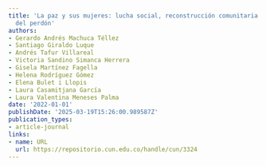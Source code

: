 ```yaml
---
title: 'La paz y sus mujeres: lucha social, reconstrucción comunitaria y empoderamiento
  del perdón'
authors:
- Gerardo Andrés Machuca Téllez
- Santiago Giraldo Luque
- Andrés Tafur Villareal
- Victoria Sandino Simanca Herrera
- Gisela Martínez Fagella
- Helena Rodríguez Gómez
- Elena Bulet i Llopis
- Laura Casamitjana García
- Laura Valentina Meneses Palma
date: '2022-01-01'
publishDate: '2025-03-19T15:26:00.989587Z'
publication_types:
- article-journal
links:
- name: URL
  url: https://repositorio.cun.edu.co/handle/cun/3324
---
```


